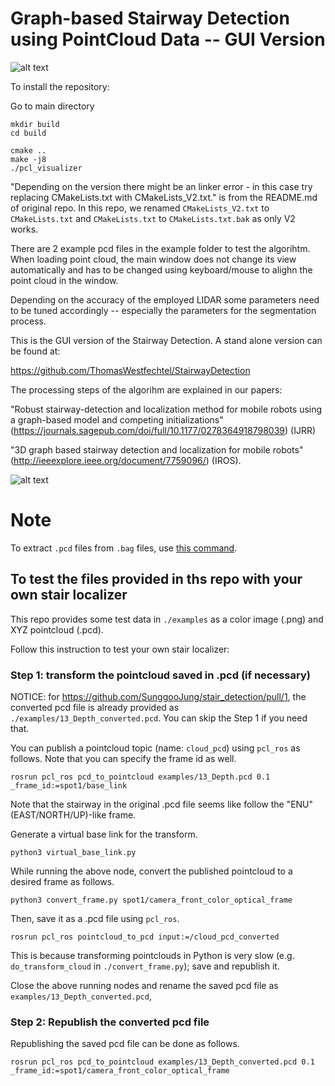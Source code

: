 # Graph-based Stairway Detection using PointCloud Data -- GUI Version

![alt text](https://github.com/ThomasWestfechtel/StairwayDetectionGUI/blob/master/pics/StairDetectionGUI.png "Staiway Detection and its GUI example")

To install the repository:

Go to main directory

```
mkdir build
cd build

cmake ..
make -j8
./pcl_visualizer
```

"Depending on the version there might be an linker error - in this case try replacing CMakeLists.txt with CMakeLists_V2.txt."
is from the README.md of original repo.
In this repo, we renamed `CMakeLists_V2.txt` to `CMakeLists.txt` and `CMakeLists.txt` to `CMakeLists.txt.bak` as only V2 works.


There are 2 example pcd files in the example folder to test the algorihtm. When loading point cloud, the main window does not change its view automatically and has to be changed using keyboard/mouse to alighn the point cloud in the window.

Depending on the accuracy of the employed LIDAR some parameters need to be tuned accordingly -- especially the parameters for the segmentation process.

This is the GUI version of the Stairway Detection. A stand alone version can be found at:

https://github.com/ThomasWestfechtel/StairwayDetection

The processing steps of the algorihm are explained in our papers:

"Robust stairway-detection and localization method for mobile robots using a graph-based model and competing initializations" (https://journals.sagepub.com/doi/full/10.1177/0278364918798039) (IJRR)

"3D graph based stairway detection and localization for mobile robots" (http://ieeexplore.ieee.org/document/7759096/) (IROS).

![alt text](https://github.com/ThomasWestfechtel/StairwayDetection/blob/master/pics/stairGraph.png "Graph-based Detection")


# Note
To extract `.pcd` files from `.bag` files, use [this command](http://wiki.ros.org/pcl_ros#Usage).


## To test the files provided in ths repo with your own stair localizer
This repo provides some test data in `./examples` as a color image (.png) and XYZ pointcloud (.pcd).

Follow this instruction to test your own stair localizer:

### Step 1: transform the pointcloud saved in .pcd (if necessary)
NOTICE: for https://github.com/SunggooJung/stair_detection/pull/1,
the converted pcd file is already provided as `./examples/13_Depth_converted.pcd`.
You can skip the Step 1 if you need that.

You can publish a pointcloud topic (name: `cloud_pcd`) using `pcl_ros` as follows.
Note that you can specify the frame id as well.
```
rosrun pcl_ros pcd_to_pointcloud examples/13_Depth.pcd 0.1 _frame_id:=spot1/base_link
```
Note that the stairway in the original .pcd file seems like follow the "ENU" (EAST/NORTH/UP)-like frame.

Generate a virtual base link for the transform.

```
python3 virtual_base_link.py
```

While running the above node, convert the published pointcloud to a desired frame as follows.
```
python3 convert_frame.py spot1/camera_front_color_optical_frame
```

Then, save it as a .pcd file using `pcl_ros`.

```
rosrun pcl_ros pointcloud_to_pcd input:=/cloud_pcd_converted
```

This is because transforming pointclouds in Python is very slow (e.g. `do_transform_cloud` in `./convert_frame.py`); save and republish it.

Close the above running nodes and rename the saved pcd file as `examples/13_Depth_converted.pcd`,


### Step 2: Republish the converted pcd file
Republishing the saved pcd file can be done as follows.

```
rosrun pcl_ros pcd_to_pointcloud examples/13_Depth_converted.pcd 0.1 _frame_id:=spot1/camera_front_color_optical_frame
```

